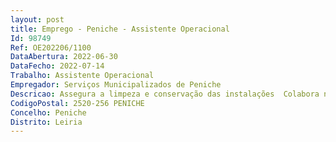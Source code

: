 ```yaml
--- 
layout: post
title: Emprego - Peniche - Assistente Operacional
Id: 98749
Ref: OE202206/1100
DataAbertura: 2022-06-30
DataFecho: 2022-07-14
Trabalho: Assistente Operacional
Empregador: Serviços Municipalizados de Peniche
Descricao: Assegura a limpeza e conservação das instalações  Colabora nos trabalhos auxiliares de montagem, desmontagem e conservação de equipamentos, Auxilia a execução de cargas e descargas  Realiza tarefas de arrumação e distribuição  Assegura o serviço de receção e encaminhamento das chamadas telefónicas internas e externas  Executa outras tarefas simples, não especificadas, de carácter manual e exigindo principalmente esforço físico e conhecimentos práticos.
CodigoPostal: 2520-256 PENICHE
Concelho: Peniche
Distrito: Leiria
--- 
```

